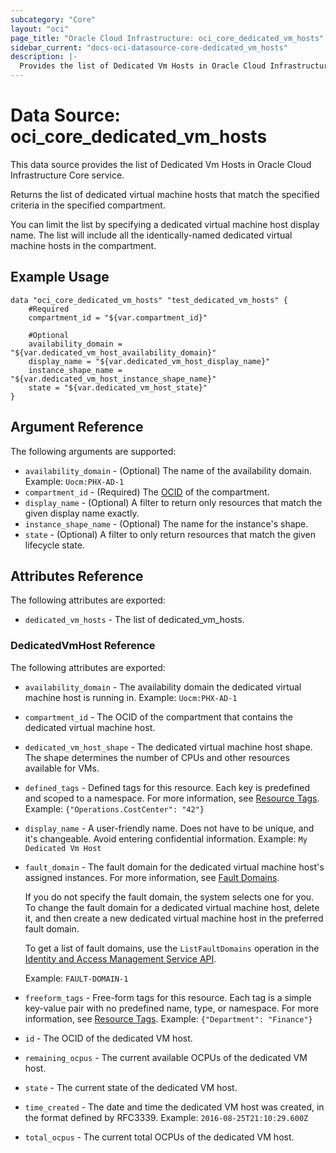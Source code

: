 ```yaml
---
subcategory: "Core"
layout: "oci"
page_title: "Oracle Cloud Infrastructure: oci_core_dedicated_vm_hosts"
sidebar_current: "docs-oci-datasource-core-dedicated_vm_hosts"
description: |-
  Provides the list of Dedicated Vm Hosts in Oracle Cloud Infrastructure Core service
---
```


# Data Source: oci_core_dedicated_vm_hosts
This data source provides the list of Dedicated Vm Hosts in Oracle Cloud Infrastructure Core service.

Returns the list of dedicated virtual machine hosts that match the specified criteria in the specified compartment.

You can limit the list by specifying a dedicated virtual machine host display name. The list will include all the identically-named
dedicated virtual machine hosts in the compartment.


## Example Usage

```hcl
data "oci_core_dedicated_vm_hosts" "test_dedicated_vm_hosts" {
	#Required
	compartment_id = "${var.compartment_id}"

	#Optional
	availability_domain = "${var.dedicated_vm_host_availability_domain}"
	display_name = "${var.dedicated_vm_host_display_name}"
	instance_shape_name = "${var.dedicated_vm_host_instance_shape_name}"
	state = "${var.dedicated_vm_host_state}"
}
```

## Argument Reference

The following arguments are supported:

* `availability_domain` - (Optional) The name of the availability domain.  Example: `Uocm:PHX-AD-1` 
* `compartment_id` - (Required) The [OCID](https://docs.cloud.oracle.com/iaas/Content/General/Concepts/identifiers.htm) of the compartment.
* `display_name` - (Optional) A filter to return only resources that match the given display name exactly. 
* `instance_shape_name` - (Optional) The name for the instance's shape. 
* `state` - (Optional) A filter to only return resources that match the given lifecycle state.


## Attributes Reference

The following attributes are exported:

* `dedicated_vm_hosts` - The list of dedicated_vm_hosts.

### DedicatedVmHost Reference

The following attributes are exported:

* `availability_domain` - The availability domain the dedicated virtual machine host is running in.  Example: `Uocm:PHX-AD-1` 
* `compartment_id` - The OCID of the compartment that contains the dedicated virtual machine host.
* `dedicated_vm_host_shape` - The dedicated virtual machine host shape. The shape determines the number of CPUs and other resources available for VMs. 
* `defined_tags` - Defined tags for this resource. Each key is predefined and scoped to a namespace. For more information, see [Resource Tags](https://docs.cloud.oracle.com/iaas/Content/General/Concepts/resourcetags.htm).  Example: `{"Operations.CostCenter": "42"}` 
* `display_name` - A user-friendly name. Does not have to be unique, and it's changeable. Avoid entering confidential information.  Example: `My Dedicated Vm Host` 
* `fault_domain` - The fault domain for the dedicated virtual machine host's assigned instances. For more information, see [Fault Domains](https://docs.cloud.oracle.com/iaas/Content/General/Concepts/regions.htm#fault).

	If you do not specify the fault domain, the system selects one for you. To change the fault domain for a dedicated virtual machine host, delete it, and then create a new dedicated virtual machine host in the preferred fault domain.

	To get a list of fault domains, use the `ListFaultDomains` operation in the [Identity and Access Management Service API](https://docs.cloud.oracle.com/iaas/api/#/en/identity/20160918/).

	Example: `FAULT-DOMAIN-1` 
* `freeform_tags` - Free-form tags for this resource. Each tag is a simple key-value pair with no predefined name, type, or namespace. For more information, see [Resource Tags](https://docs.cloud.oracle.com/iaas/Content/General/Concepts/resourcetags.htm).  Example: `{"Department": "Finance"}` 
* `id` - The OCID of the dedicated VM host. 
* `remaining_ocpus` - The current available OCPUs of the dedicated VM host. 
* `state` - The current state of the dedicated VM host. 
* `time_created` - The date and time the dedicated VM host was created, in the format defined by RFC3339.  Example: `2016-08-25T21:10:29.600Z` 
* `total_ocpus` - The current total OCPUs of the dedicated VM host. 

